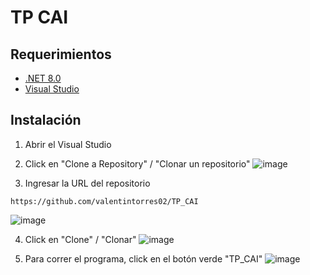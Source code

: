 
# TP CAI

## Requerimientos

- [.NET 8.0](https://dotnet.microsoft.com/es-es/download/dotnet/8.0)
- [Visual Studio](https://visualstudio.microsoft.com/es/)

## Instalación

1. Abrir el Visual Studio
2. Click en "Clone a Repository" / "Clonar un repositorio"
![image](https://i.imgur.com/sb5IBCg.png) 

3. Ingresar la URL del repositorio 
```
https://github.com/valentintorres02/TP_CAI
```
![image](https://i.imgur.com/bugFKz2.png)

4. Click en "Clone" / "Clonar"
![image](https://i.imgur.com/ht3aPBh.png)


5. Para correr el programa, click en el botón verde "TP_CAI"
![image](https://i.imgur.com/qshxNwV.png)
